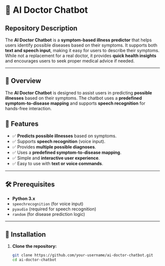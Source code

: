 # 🏥 AI Doctor Chatbot  

## Repository Description  
The **AI Doctor Chatbot** is a **symptom-based illness predictor** that helps users identify possible diseases based on their symptoms. It supports both **text and speech input**, making it easy for users to describe their symptoms. While not a replacement for a real doctor, it provides **quick health insights** and encourages users to seek proper medical advice if needed.  

---

## 📌 Overview  
The **AI Doctor Chatbot** is designed to assist users in predicting **possible illnesses** based on their symptoms. The chatbot uses a **predefined symptom-to-disease mapping** and supports **speech recognition** for hands-free interaction.  

## 🎯 Features  
- ✅ **Predicts possible illnesses** based on symptoms.  
- ✅ Supports **speech recognition** (voice input).  
- ✅ Provides **multiple possible diagnoses**.  
- ✅ Uses a **predefined symptom-to-disease mapping**.  
- ✅ Simple and **interactive user experience**.  
- ✅ Easy to use with **text or voice commands**.  

---

## 🛠️ Prerequisites  
- **Python 3.x**  
- `speechrecognition` (for voice input)  
- `pyaudio` (required for speech recognition)  
- `random` (for disease prediction logic)  

---

## 🔧 Installation  
1. **Clone the repository:**  
   ```sh
   git clone https://github.com/your-username/ai-doctor-chatbot.git
   cd ai-doctor-chatbot
